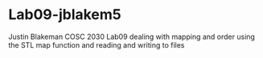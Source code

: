 # Lab09-jblakem5
Justin Blakeman
COSC 2030
Lab09
dealing with mapping and order using the STL map function and reading and writing to files 
